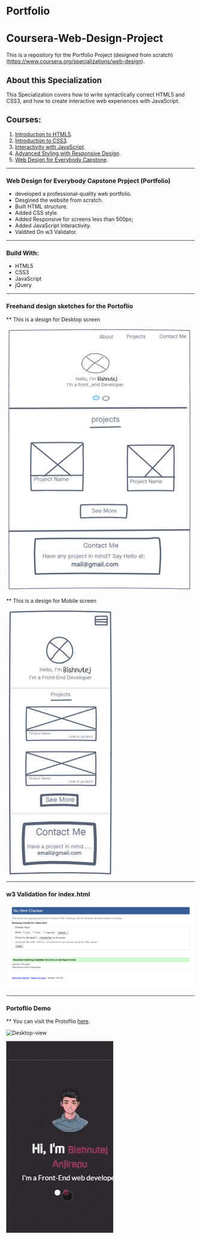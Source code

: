 # Portfolio
# Coursera-Web-Design-Project
This is a repository for the Portfolio Project (designed from scratch) (https://www.coursera.org/specializations/web-design).

## About this Specialization
This Specialization covers how to write syntactically correct HTML5 and CSS3, and how to create interactive web experiences with JavaScript.

## Courses: 
1. [Introduction to HTML5](https://www.coursera.org/learn/html?specialization=web-design).
2. [Introduction to CSS3](https://www.coursera.org/learn/introcss?specialization=web-design).
3. [Interactivity with JavaScript](https://www.coursera.org/learn/javascript?specialization=web-design).
4. [Advanced Styling with Responsive Design](https://www.coursera.org/learn/responsivedesign?specialization=web-design).
5. [Web Design for Everybody Capstone](https://www.coursera.org/learn/web-design-project).

---

### Web Design for Everybody Capstone Prpject (Portfolio)
* developed a professional-quality web portfolio.
* Desgined the website from scratch.
* Built HTML structure.
* Added CSS style.
* Added Responsive for screens less than 500px;
* Added JavaScript Interactivity.
* Valdited On w3 Validator.

---

### Build With: 
* HTML5
* CSS3
* JavaScript
* jQuery

---

### Freehand design sketches for the Portoflio

** This is a design for Desktop screen

![Desktop-design](https://github.com/Bishnutej/Portfolio/blob/816da4a47e179c48d3d5b2d1686bd19c5e6994b2/Designs/Desktop%20view.png)


** This is a design for Mobile screen


![Mobile-view](https://github.com/Bishnutej/Portfolio/blob/816da4a47e179c48d3d5b2d1686bd19c5e6994b2/Designs/mobile%20view.png)

---

### w3 Validation for index.html
![w3validator](https://github.com/Bishnutej/Portfolio/blob/816da4a47e179c48d3d5b2d1686bd19c5e6994b2/Validations/w3-validator.png)

---

### Portoflio Demo

** You can visit the Protoflio [here](https://bishnutej.github.io/Portfolio/).


![Desktop-view](https://github.com/Bishnutej/Portfolio/blob/816da4a47e179c48d3d5b2d1686bd19c5e6994b2/ScreenShots/disktop-view.gif)


![Mobile-view](https://github.com/Bishnutej/Portfolio/blob/816da4a47e179c48d3d5b2d1686bd19c5e6994b2/ScreenShots/mobile-view.gif)



